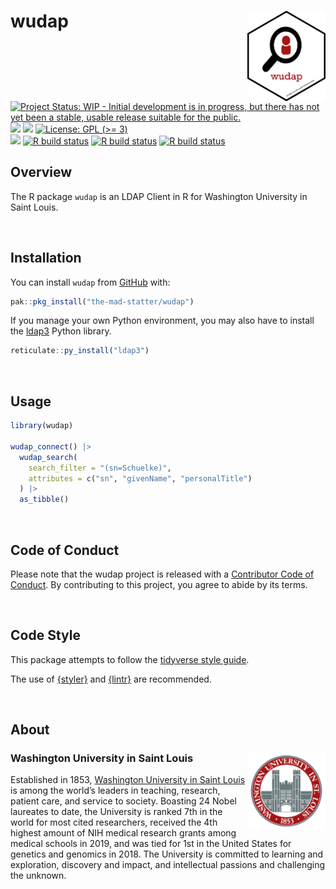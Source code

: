 
<!-- README.md is generated from README.Rmd. Please edit that file -->

# wudap <img src="img/wudap_hex.png" align="right" width="125px" />

<!-- badges: start -->

[![Project Status: WIP - Initial development is in progress, but there
has not yet been a stable, usable release suitable for the
public.](https://www.repostatus.org/badges/latest/wip.svg)](https://www.repostatus.org/#wip)
[![](https://img.shields.io/badge/lifecycle-experimental-orange.svg)](https://lifecycle.r-lib.org/articles/stages.html#experimental)
[![](https://img.shields.io/badge/devel%20version-0.1.0-yellow.svg)](https://github.com/the-mad-statter/wudap)
[![License: GPL (\>=
3)](https://img.shields.io/badge/license-GPL%20(%3E=%203)-blue.svg)](https://cran.r-project.org/web/licenses/GPL%20(%3E=%203))
<br />
[![](https://img.shields.io/github/last-commit/the-mad-statter/wudap.svg)](https://github.com/the-mad-statter/wudap/commits/main)
[![R build
status](https://github.com/the-mad-statter/wudap/workflows/style/badge.svg)](https://github.com/the-mad-statter/wudap/actions)
[![R build
status](https://github.com/the-mad-statter/wudap/workflows/lint/badge.svg)](https://github.com/the-mad-statter/wudap/actions)
[![R build
status](https://github.com/the-mad-statter/wudap/workflows/R-CMD-check/badge.svg)](https://github.com/the-mad-statter/wudap/actions)
<!-- badges: end -->

## Overview

The R package `wudap` is an LDAP Client in R for Washington University
in Saint Louis.

<br />

## Installation

You can install `wudap` from
[GitHub](https://github.com/the-mad-statter/wudap) with:

``` r
pak::pkg_install("the-mad-statter/wudap")
```

If you manage your own Python environment, you may also have to install
the [ldap3](https://ldap3.readthedocs.io/en/latest/) Python library.

``` r
reticulate::py_install("ldap3")
```

<br />

## Usage

``` r
library(wudap)

wudap_connect() |>
  wudap_search(
    search_filter = "(sn=Schuelke)",
    attributes = c("sn", "givenName", "personalTitle")
  ) |>
  as_tibble()
```

<br />

## Code of Conduct

Please note that the wudap project is released with a [Contributor Code
of
Conduct](https://contributor-covenant.org/version/2/0/CODE_OF_CONDUCT.html).
By contributing to this project, you agree to abide by its terms.

<br />

## Code Style

This package attempts to follow the [tidyverse style
guide](https://style.tidyverse.org/index.html).

The use of [{styler}](https://github.com/r-lib/styler) and
[{lintr}](https://github.com/r-lib/lintr) are recommended.

<br />

## About

### Washington University in Saint Louis <img src="img/brookings_seal.png" align="right" width="125px"/>

Established in 1853, [Washington University in Saint
Louis](https://www.wustl.edu) is among the world’s leaders in teaching,
research, patient care, and service to society. Boasting 24 Nobel
laureates to date, the University is ranked 7th in the world for most
cited researchers, received the 4th highest amount of NIH medical
research grants among medical schools in 2019, and was tied for 1st in
the United States for genetics and genomics in 2018. The University is
committed to learning and exploration, discovery and impact, and
intellectual passions and challenging the unknown.

